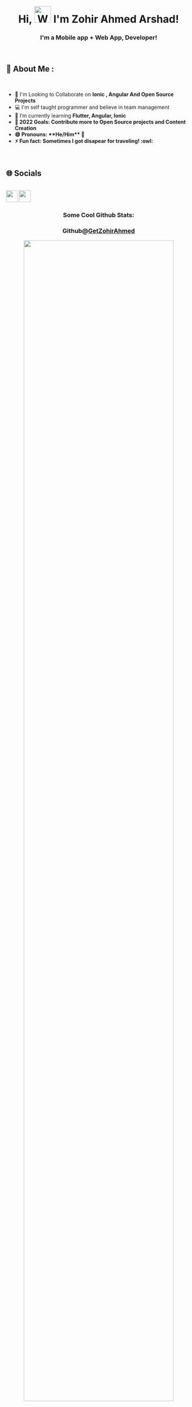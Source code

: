 <h1 align="center"> Hi, <img src="https://raw.githubusercontent.com/nixin72/nixin72/master/wave.gif" 
         alt="Waving hand animated gif"
         height="45"
         width="45" /> I'm Zohir Ahmed Arshad!</h1>
<h3 align="center">I'm a Mobile app + Web App, Developer!</h3>	 
<br>
<h2>💫 About Me : </h2>
<br/>

<div>
  <ul>
    <li>👯 I'm Looking to Collaborate on  <b>Ionic , Angular And Open Source Projects</b></li>
    <li>💻 I'm self taught programmer and believe in team management</li>
    <li>🌱 I’m currently learning <b>Flutter, Angular, Ionic<b></li>
    <li>🥅 2022 Goals: Contribute more to Open Source projects and Content Creation</li>
    <!-- <li>💬 Ask me anything about <a href="https://discord.com/users/999634986481225768">here</a>! I'm always open to help!</li> -->
    <li>😄 Pronouns: **He/Him** 💁‍</li>
    <li>⚡ Fun fact: Sometimes I got disapear for traveling! :owl:</li>
</ul>
</div>

<br>
<h2>🌐 Socials</h2>
<br/>
<a href="https://www.linkedin.com/in/ibtesam-ahmed-380196105/">
  <img align="left" width="32px" src="https://cdn-icons-png.flaticon.com/512/174/174857.png"  />
</a>
<a href="mailto:ztalha6@gmail.com">
  <img align="left" width="32px" src="https://cdn-icons-png.flaticon.com/512/281/281769.png" />
</a>

<br/>
<br/>



<div align="center">
 <h3>Some Cool Github Stats:</h3> 
</div>
<h3 align="center">Github@<a href="https://github.com/ZohirAhmed400">GetZohirAhmed</a></h3> 
<p align="center">
  <img width="90%" src="https://github-readme-stats.vercel.app/api?username=GetZohirAhmed400&show_icons=true&theme=dark" />
</p>

<h3 align="center">Github@<a href="https://github.com/ZohirAhmed400">GetZohirAhmed</a></h3> 
<p align="center">
  <img width="90%" src="https://github-readme-streak-stats.herokuapp.com/?user=GetIZohirAhmed400&theme=dark" />
</p>

<div align="center">

### Show some ❤️ by starring some of the repositories!

</div>
